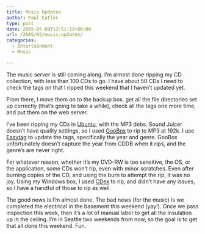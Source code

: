 ```yaml
---
title: Music Updates
author: Paul Cutler
type: post
date: 2005-05-09T12:51:13+00:00
url: /2005/05/music-updates/
categories:
  - Entertainment
  - Music

---
```

The music server is still coming along. I&#8217;m almost done ripping my CD collection, with less than 100 CDs to go. I have about 50 CDs I need to check the tags on that I ripped this weekend that I haven&#8217;t updated yet.

From there, I move them on to the backup box, get all the file directories set up correctly (that&#8217;s going to take a while), check all the tags one more time, and put them on the web server.

I&#8217;ve been ripping my CDs in [Ubuntu][1], with the MP3 debs. Sound Juicer doesn&#8217;t have quality settings, so I used [GooBox][2] to rip to MP3 at 192k. I use [Easytag][3] to update the tags, specifically the year and genre. GooBox unfortunately doesn&#8217;t capture the year from CDDB when it rips, and the genre&#8217;s are never right.

For whatever reason, whether it&#8217;s my DVD-RW is too sensitive, the OS, or the application, some CDs won&#8217;t rip, even with minor scratches. Even after burning copies of the CD, and using the burn to attempt the rip, it was no joy. Using my Windows box, I used [CDex][4] to rip, and didn&#8217;t have any issues, so I have a handful of those to rip as well.

The good news is I&#8217;m almost done. The bad news (for the music) is we completed the electrical in the basement this weekend (yay!). Once we pass inspection this week, then it&#8217;s a lot of manual labor to get all the insulation up in the ceiling. I&#8217;m in Seattle two weekends from now, so the goal is to get that all done this weekend. Fun.

 [1]: http://www.ubuntulinux.org
 [2]: http://www.gnomefiles.org/app.php?soft_id=531
 [3]: http://easytag.sourceforge.net/
 [4]: http://cdexos.sourceforge.net/